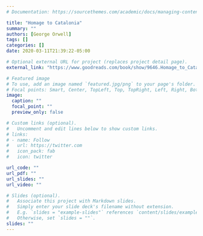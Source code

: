 ```yaml
---
# Documentation: https://sourcethemes.com/academic/docs/managing-content/

title: "Homage to Catalonia"
summary: ""
authors: [George Orwell]
tags: []
categories: []
date: 2020-03-11T21:39:22-05:00

# Optional external URL for project (replaces project detail page).
external_link: "https://www.goodreads.com/book/show/9646.Homage_to_Catalonia"

# Featured image
# To use, add an image named `featured.jpg/png` to your page's folder.
# Focal points: Smart, Center, TopLeft, Top, TopRight, Left, Right, BottomLeft, Bottom, BottomRight.
image:
  caption: ""
  focal_point: ""
  preview_only: false

# Custom links (optional).
#   Uncomment and edit lines below to show custom links.
# links:
# - name: Follow
#   url: https://twitter.com
#   icon_pack: fab
#   icon: twitter

url_code: ""
url_pdf: ""
url_slides: ""
url_video: ""

# Slides (optional).
#   Associate this project with Markdown slides.
#   Simply enter your slide deck's filename without extension.
#   E.g. `slides = "example-slides"` references `content/slides/example-slides.md`.
#   Otherwise, set `slides = ""`.
slides: ""
---
```

